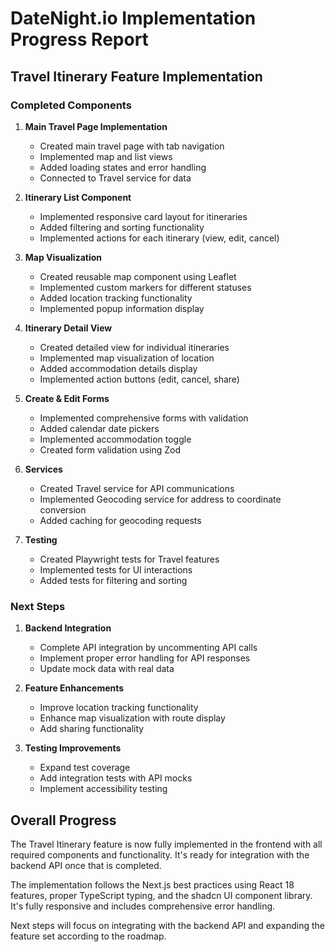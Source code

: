 # DateNight.io Implementation Progress Report

## Travel Itinerary Feature Implementation

### Completed Components

1. **Main Travel Page Implementation**
   - Created main travel page with tab navigation
   - Implemented map and list views
   - Added loading states and error handling
   - Connected to Travel service for data

2. **Itinerary List Component**
   - Implemented responsive card layout for itineraries
   - Added filtering and sorting functionality
   - Implemented actions for each itinerary (view, edit, cancel)

3. **Map Visualization**
   - Created reusable map component using Leaflet
   - Implemented custom markers for different statuses
   - Added location tracking functionality
   - Implemented popup information display

4. **Itinerary Detail View**
   - Created detailed view for individual itineraries
   - Implemented map visualization of location
   - Added accommodation details display
   - Implemented action buttons (edit, cancel, share)

5. **Create & Edit Forms**
   - Implemented comprehensive forms with validation
   - Added calendar date pickers
   - Implemented accommodation toggle
   - Created form validation using Zod

6. **Services**
   - Created Travel service for API communications
   - Implemented Geocoding service for address to coordinate conversion
   - Added caching for geocoding requests

7. **Testing**
   - Created Playwright tests for Travel features
   - Implemented tests for UI interactions
   - Added tests for filtering and sorting

### Next Steps

1. **Backend Integration**
   - Complete API integration by uncommenting API calls
   - Implement proper error handling for API responses
   - Update mock data with real data

2. **Feature Enhancements**
   - Improve location tracking functionality
   - Enhance map visualization with route display
   - Add sharing functionality

3. **Testing Improvements**
   - Expand test coverage
   - Add integration tests with API mocks
   - Implement accessibility testing

## Overall Progress

The Travel Itinerary feature is now fully implemented in the frontend with all required components and functionality. It's ready for integration with the backend API once that is completed.

The implementation follows the Next.js best practices using React 18 features, proper TypeScript typing, and the shadcn UI component library. It's fully responsive and includes comprehensive error handling.

Next steps will focus on integrating with the backend API and expanding the feature set according to the roadmap.
